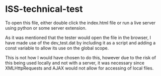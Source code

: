 # ISS-technical-test

To open this file, either double click the index.html file or run a live server using python or some server extension.

As it was mentioned that the tester would open the file in the browser, I have made use of the dev_test.dat by including it as a script and adding a const variable to allow its use on the global scope.

This is not how I would have chosen to do this, however due to the risk of this being used locally and not with a server, it was necessary since XMLHttpRequests and AJAX would not allow for accessing of local files.
